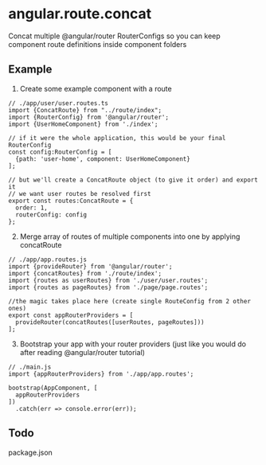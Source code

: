 # angular.route.concat
Concat multiple @angular/router RouterConfigs so you can keep component route definitions inside component folders

## Example

1. Create some example component with a route
  ```
  // ./app/user/user.routes.ts
  import {ConcatRoute} from "../route/index";
  import {RouterConfig} from '@angular/router';
  import {UserHomeComponent} from './index';
  
  // if it were the whole application, this would be your final RouterConfig
  const config:RouterConfig = [
    {path: 'user-home', component: UserHomeComponent}
  ];
  
  // but we'll create a ConcatRoute object (to give it order) and export it
  // we want user routes be resolved first
  export const routes:ConcatRoute = {
    order: 1,
    routerConfig: config
  };
  ```
2. Merge array of routes of multiple components into one  by applying concatRoute
  ```
  // ./app/app.routes.js
  import {provideRouter} from '@angular/router';
  import {concatRoutes} from './route/index';
  import {routes as userRoutes} from './user/user.routes';
  import {routes as pageRoutes} from './page/page.routes';
  
  //the magic takes place here (create single RouteConfig from 2 other ones)
  export const appRouterProviders = [
    provideRouter(concatRoutes([userRoutes, pageRoutes]))
  ];
  ```
3. Bootstrap your app with your router providers (just like you would do after reading @angular/router tutorial)
  ```
  // ./main.js
  import {appRouterProviders} from './app/app.routes';
  
  bootstrap(AppComponent, [
    appRouterProviders
  ])
    .catch(err => console.error(err));
  ```
  
## Todo

package.json
